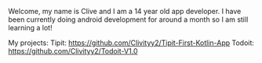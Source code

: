 Welcome, my name is Clive and I am a 14 year old app developer. I have been currently doing android development for around a month so I am still learning a lot!

My projects: 
Tipit: https://github.com/Clivityy2/Tipit-First-Kotlin-App
Todoit: https://github.com/Clivityy2/Todoit-V1.0
